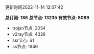 更新时间2022-11-14 12:07:42

**总订阅: 186**
**总节点: 13235**
**有效节点: 8089**
- trojan节点: 2054
- v2ray节点: 4328
- ssr节点: 61
- ss节点: 1646
